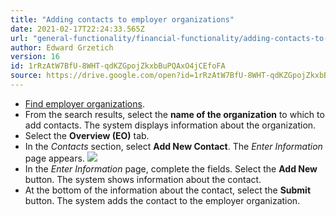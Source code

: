 ```yaml
---
title: "Adding contacts to employer organizations"
date: 2021-02-17T22:24:33.565Z
url: "general-functionality/financial-functionality/adding-contacts-to-employer-organizations.html"
author: Edward Grzetich
version: 16
id: 1rRzAtW7BfU-8WHT-qdKZGpojZkxbBuPQAxO4jCEfoFA
source: https://drive.google.com/open?id=1rRzAtW7BfU-8WHT-qdKZGpojZkxbBuPQAxO4jCEfoFA
---
```

* [Find employer organizations](finding-employer-organizations.html).
* From the search results, select the <strong>name of the organization</strong> to which to add contacts. The system displays information about the organization.
* Select the <strong>Overview (EO)</strong> tab.
* In the <em>Contacts</em> section, select <strong>Add New Contact</strong>. The <em>Enter Information</em> page appears.  ![](../../external_files/af403db272e0bb849a038cccd3707ad3.png)
* In the <em>Enter Information</em> page, complete the fields. Select the <strong>Add New</strong> button. The system shows information about the contact.
* At the bottom of the information about the contact, select the <strong>Submit</strong> button. The system adds the contact to the employer organization.
